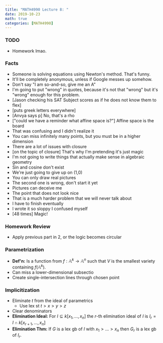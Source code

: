 ```yaml
---
title: "MATH4990 Lecture 8: "
date: 2019-10-23
math: true
categories: [MATH4990]
---
```


### TODO

- Homework lmao.

### Facts

- Someone is solving equations using Newton's method. That's funny.
- It'll be completely anonymous, unless if Google messes up somehow.
- Don't say "I am so-and-so, give me an A"
- I'm going to put "wrong" in quotes, because it's not that "wrong" but it's "wrong" enough for this problem.
- [Jason checking his SAT Subject scores as if he does not know them to flex]
- [puts greek letters everywhere]
- [Anvya says p] No, that's a rho
- ["could we have a reminder what affine space is?"] Affine space is the board
- That was confusing and I didn't realize it
- You can miss infinitely many points, but you must be in a higher dimension
- There are a lot of issues with closure
- [on the topic of closure] That's why I'm pretending it's just magic
- I'm not going to write things that actually make sense in algebraic geometry
- Sin and cosine don't exist
- We're just going to give up on (1,0)
- You can only draw real pictures
- The second one is wrong, don't start it yet
- Pictures can deceive me
- The point that does not look nice
- That is a much harder problem that we will never talk about
- I have to finish eventually
- I wrote it so sloppy I confused myself
- [48 times] Magic!

### Homework Review

- Apply previous part in 2, or the logic becomes circular

### Parametrization

- **Def'n:** Is a function from $f:\mathbb{A}^k\to\mathbb{A}^n$ such that $V$ is the smallest variety containing $f(\mathbb{A}^k)$.
- Can miss a lower-dimensional subsectio
- Create single-intersection lines through chosen point

### Implicitization

- Eliminate $t$ from the ideal of parametrics
    - Use lex st $t>x>y>z$
- Clear denominators
- **Elimination Ideal:** For $I\subseteq k[x_1,\dots,x_n]$ the $r$-th elimination ideal of $I$ is $I_r=I\cap k[x_{r+1},\dots,x_n]$ 
- **Elimination Thm:** If $G$ is a lex gb of $I$ with $x_1>\dots>x_n$ then $G_r$ is a lex gb of $I_r$.


